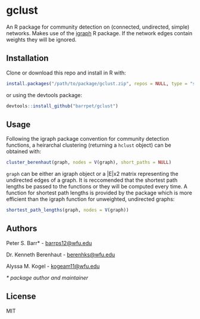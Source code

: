# gclust

An R package for community detection on (connected, undirected, simple)
networks. Makes use of the
[igraph](https://cran.r-project.org/web/packages/igraph/index.html) R package.
If the network edges contain weights they will be ignored.

## Installation

Clone or download this repo and install in R with:
```R
install.packages("/path/to/package/gclust.zip", repos = NULL, type = "source")
```
or using the devtools package:
```R
devtools::install_github("barrpet/gclust")
```

## Usage

Following the igraph package convention for community detection functions, a
heirarchal clustering (returning a `hclust` object) can be obtained with:
```R
cluster_berenhaut(graph, nodes = V(graph), short_paths = NULL)
```
`graph` can be either an igraph object or a |E|x2 matrix representing the
undirected edges of a graph. It is reccomended that the shortest path lengths be
passed to the functions or they will be computed every time. A function for
shortest path lengths is provided by the package which is more efficient than
the igraph function for unweighted, undirected graphs:
```R
shortest_path_lengths(graph, nodes = V(graph))
```

## Authors

Peter S. Barr* - <barrps12@wfu.edu>

Dr. Kenneth Berenhaut - <berenhks@wfu.edu>

Alyssa M. Kogel - <kogeam11@wfu.edu>

_* package author and maintainer_

## License

MIT

